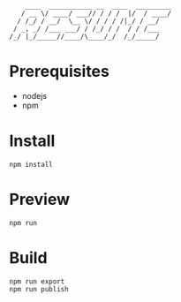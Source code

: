 ```
    ____  ___________ __  ____  _________
   / __ \/ ____/ ___// / / /  |/  / ____/
  / /_/ / __/  \__ \/ / / / /|_/ / __/   
 / _, _/ /___ ___/ / /_/ / /  / / /___   
/_/ |_/_____//____/\____/_/  /_/_____/ 
```

Prerequisites
=============

- nodejs
- npm

Install
=======

    npm install

Preview
=======

	npm run

Build
=====

	npm run export
	npm run publish
